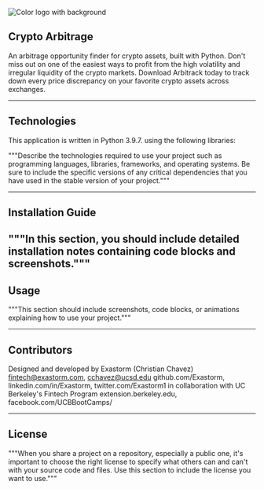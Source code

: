 ![Color logo with background](https://user-images.githubusercontent.com/34184270/165693140-29f3c525-dccf-46ce-b72a-d9703c9b9afe.png)

## Crypto Arbitrage

An arbitrage opportunity finder for crypto assets, built with Python. Don't miss out on one of the easiest ways to profit from the high volatility and irregular liquidity of the crypto markets. Download Arbitrack today to track down every price discrepancy on your favorite crypto assets across exchanges.

---

## Technologies

This application is written in Python 3.9.7. using the following libraries: 

"""Describe the technologies required to use your project such as programming languages, libraries, frameworks, and operating systems. Be sure to include the specific versions of any critical dependencies that you have used in the stable version of your project."""

---

## Installation Guide

"""In this section, you should include detailed installation notes containing code blocks and screenshots."""
---

## Usage

"""This section should include screenshots, code blocks, or animations explaining how to use your project."""

---

## Contributors

Designed and developed by Exastorm (Christian Chavez)
fintech@exastorm.com, cchavez@ucsd.edu
github.com/Exastorm, linkedin.com/in/Exastorm, twitter.com/Exastorm1
in collaboration with UC Berkeley's Fintech Program
extension.berkeley.edu, facebook.com/UCBBootCamps/

---

## License

"""When you share a project on a repository, especially a public one, it's important to choose the right license to specify what others can and can't with your source code and files. Use this section to include the license you want to use."""
